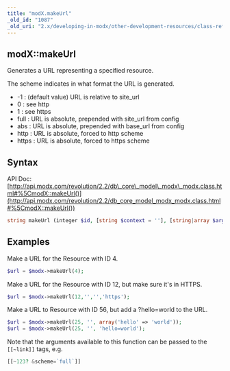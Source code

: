```yaml
---
title: "modX.makeUrl"
_old_id: "1087"
_old_uri: "2.x/developing-in-modx/other-development-resources/class-reference/modx/modx.makeurl"
---
```


## modX::makeUrl

Generates a URL representing a specified resource.

The scheme indicates in what format the URL is generated.

- -1 : (default value) URL is relative to site\_url
- 0 : see http
- 1 : see https
- full : URL is absolute, prepended with site\_url from config
- abs : URL is absolute, prepended with base\_url from config
- http : URL is absolute, forced to http scheme
- https : URL is absolute, forced to https scheme

## Syntax

API Doc: [http://api.modx.com/revolution/2.2/db\_core\_model\_modx\_modx.class.html#%5CmodX::makeUrl()](http://api.modx.com/revolution/2.2/db_core_model_modx_modx.class.html#%5CmodX::makeUrl())

``` php 
string makeUrl (integer $id, [string $context = ''], [string|array $args = ''], [mixed $scheme = -1])

```

## Examples

Make a URL for the Resource with ID 4.

``` php 
$url = $modx->makeUrl(4);

```

Make a URL for the Resource with ID 12, but make sure it's in HTTPS.

``` php 
$url = $modx->makeUrl(12,'','','https');

```

Make a URL to Resource with ID 56, but add a ?hello=world to the URL.

``` php 
$url = $modx->makeUrl(25, '', array('hello' => 'world'));
$url = $modx->makeUrl(25, '', 'hello=world');

```

Note that the arguments available to this function can be passed to the `[[~link]]` tags, e.g.

``` php 
[[~123? &scheme=`full`]]

```